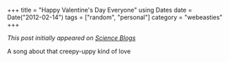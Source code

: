 +++
title = "Happy Valentine's Day Everyone"
using Dates
date = Date("2012-02-14")
tags = ["random", "personal"]
category = "webeasties"
+++

_This post initially appeared on [Science Blogs](http://scienceblogs.com/webeasties)_

A song about that creepy-uppy kind of love

      
  
